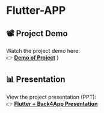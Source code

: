 # Flutter-APP
 
## 📽️ Project Demo  
Watch the project demo here:  
👉 [**Demo of Project**](https://drive.google.com/file/d/16OlUIR3pQzBH6Sug3nzgeEFNy6lVjLZv/view?usp=sharing![image](https://github.com/user-attachments/assets/ba12057e-b966-4449-8660-fde34e2fe75a)
)
)
 
## 📊 Presentation  
View the project presentation (PPT):  
👉 [**Flutter + Back4App Presentation**](https://drive.google.com/drive/folders/1HAA0wd3Uv9bgHBQSdLz2gVi3y2EoG7EL?usp=sharing)
